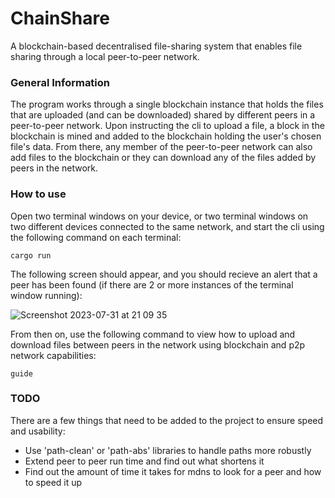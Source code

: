 # ChainShare

A blockchain-based decentralised file-sharing system that enables file sharing through a local peer-to-peer network.

### General Information

The program works through a single blockchain instance that holds the files that are uploaded (and can be downloaded) shared by different peers in a peer-to-peer network. Upon instructing the cli to upload a file, a block in the blockchain is mined and added to the blockchain holding the user's chosen file's data. From there, any member of the peer-to-peer network can also add files to the blockchain or they can download any of the files added by peers in the network.

### How to use 

Open two terminal windows on your device, or two terminal windows on two different devices connected to the same network, and start the cli using the following command on each terminal:

```console
cargo run 
```

The following screen should appear, and you should recieve an alert that a peer has been found (if there are 2 or more instances of the terminal window running):

![Screenshot 2023-07-31 at 21 09 35](https://github.com/ahdernasr/blockchain-file-sharing/assets/44983175/f33e3758-e6e5-4242-9641-7c8c6c26c34b)


From then on, use the following command to view how to upload and download files between peers in the network using blockchain and p2p network capabilities:

```console
guide
```

### TODO

There are a few things that need to be added to the project to ensure speed and usability:
- Use 'path-clean' or 'path-abs' libraries to handle paths more robustly
- Extend peer to peer run time and find out what shortens it
- Find out the amount of time it takes for mdns to look for a peer and how to speed it up
